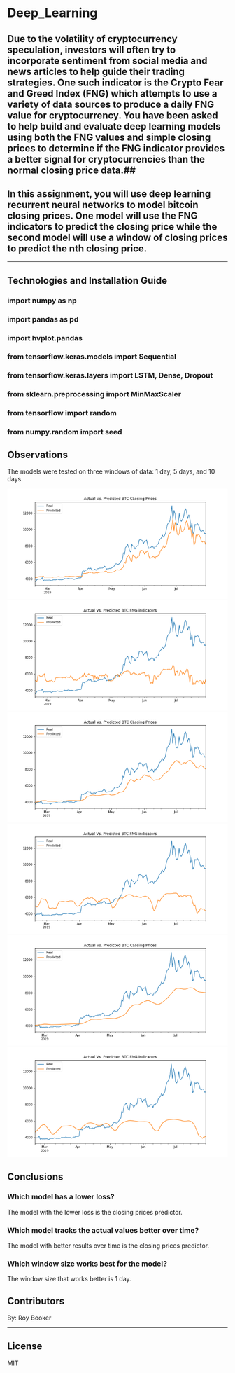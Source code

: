 # Deep_Learning

## Due to the volatility of cryptocurrency speculation, investors will often try to incorporate sentiment from social media and news articles to help guide their trading strategies. One such indicator is the Crypto Fear and Greed Index (FNG) which attempts to use a variety of data sources to produce a daily FNG value for cryptocurrency. You have been asked to help build and evaluate deep learning models using both the FNG values and simple closing prices to determine if the FNG indicator provides a better signal for cryptocurrencies than the normal closing price data.##

## In this assignment, you will use deep learning recurrent neural networks to model bitcoin closing prices. One model will use the FNG indicators to predict the closing price while the second model will use a window of closing prices to predict the nth closing price. ##
--------

## Technologies and Installation Guide
### import numpy as np
### import pandas as pd
### import hvplot.pandas
### from tensorflow.keras.models import Sequential
### from tensorflow.keras.layers import LSTM, Dense, Dropout
### from sklearn.preprocessing import MinMaxScaler
### from tensorflow import random
### from numpy.random import seed



## Observations
The models were tested on three windows of data: 1 day, 5 days, and 10 days.

![actual_vc_predictedCP1](Images/actual_vc_predictedCP1.png)
![actual_vc_predictedfng1](Images/actual_vc_predictedfng1.png)
![actual_vc_predictedCP5](Images/actual_vc_predictedCP5.png)
![actual_vc_predictedfng5](Images/actual_vc_predictedfng5.png)
![actual_vc_predictedCP10](Images/actual_vc_predictedCP10.png)
![actual_vc_predictedfng10](Images/actual_vc_predictedfng10.png)



## Conclusions ##


### Which model has a lower loss? ###
 The model with the lower loss is the closing prices predictor. 

### Which model tracks the actual values better over time? ###
The model with better results over time is the closing prices predictor. 


### Which window size works best for the model? ###
The window size that works better is 1 day. 

## Contributors ##

By: Roy Booker

---

## License ##

MIT